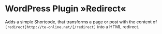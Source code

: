 # WordPress Plugin »Redirect«

Adds a simple Shortcode, that transforms a page or post with the content of ``[redirect]http://te-online.net/[/redirect]`` into a HTML redirect.
